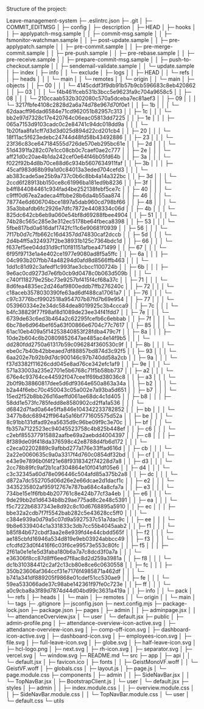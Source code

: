 Structure of the project:

Leave-management-system
├─ .eslintrc.json
├─ .git
│  ├─ COMMIT_EDITMSG
│  ├─ config
│  ├─ description
│  ├─ HEAD
│  ├─ hooks
│  │  ├─ applypatch-msg.sample
│  │  ├─ commit-msg.sample
│  │  ├─ fsmonitor-watchman.sample
│  │  ├─ post-update.sample
│  │  ├─ pre-applypatch.sample
│  │  ├─ pre-commit.sample
│  │  ├─ pre-merge-commit.sample
│  │  ├─ pre-push.sample
│  │  ├─ pre-rebase.sample
│  │  ├─ pre-receive.sample
│  │  ├─ prepare-commit-msg.sample
│  │  ├─ push-to-checkout.sample
│  │  ├─ sendemail-validate.sample
│  │  └─ update.sample
│  ├─ index
│  ├─ info
│  │  └─ exclude
│  ├─ logs
│  │  ├─ HEAD
│  │  └─ refs
│  │     ├─ heads
│  │     │  └─ main
│  │     └─ remotes
│  │        └─ origin
│  │           └─ main
│  ├─ objects
│  │  ├─ 00
│  │  │  └─ 4145cddf3f9db91b57b9cb596683c8eb420862
│  │  ├─ 03
│  │  │  └─ f4b461fceb531b3bcc5e9623fa9c704a9658c5
│  │  ├─ 08
│  │  │  └─ 210ccaab532b302080c570a5dceba7ec81aef3
│  │  ├─ 09
│  │  │  └─ 3217fbfe4108c2828d2a6a74d78e967d70f0e1
│  │  ├─ 1b
│  │  │  └─ 62daacff96dad6584e71cd962051b82957c313
│  │  ├─ 1c
│  │  │  └─ bb2e97d7328c17e420764c06eac05813dd7225
│  │  ├─ 1e
│  │  │  ├─ 065a7153d9103cadc0c2e84741c94dc018dd9a
│  │  │  └─ 1b20faa8fa1cff7d3d3d025d894d22cd201cb4
│  │  ├─ 20
│  │  │  └─ 18f11ac5f623edebc24744d48fd58b43492886
│  │  ├─ 23
│  │  │  └─ 23f36c83ce647184555d726de570eb295bc61e
│  │  ├─ 2d
│  │  │  └─ 51d4391fa282c07e1cc08cb0c7caef0ae2c777
│  │  ├─ 2e
│  │  │  └─ aff21d0c20ae4b1da242cef0e64f46b05fd64b
│  │  ├─ 3a
│  │  │  └─ f022f92b4d8b70ce88d6c934b5607634911faf
│  │  ├─ 3b
│  │  │  ├─ 45caf983d68b99a1d0c84013a3eded704cefd3
│  │  │  └─ ab383cade5ae25b9a737c0b6c8bb4a14a322bc
│  │  ├─ 3d
│  │  │  └─ 2ccd6f28913bb150ce8c61996ba181ed9b8236
│  │  ├─ 3f
│  │  │  └─ b4ff844084461c934fad4be252138febf5ce7c
│  │  ├─ 40
│  │  │  └─ c9fff0d67ea2adeca4ffbbe28b6da4b55aa874
│  │  ├─ 46
│  │  │  └─ 78774e6d606704bce1897a5dab960cd798bf66
│  │  ├─ 48
│  │  │  └─ 35a3bbafdb6fc2926e7dfc7872e4408334c06d
│  │  ├─ 4b
│  │  │  └─ 825dc642cb6eb9a060e54bf8d69288fbee4904
│  │  ├─ 51
│  │  │  └─ 74b28c565c285e3e312ec5178be64fbeca8398
│  │  ├─ 53
│  │  │  └─ 5fbe817bd0a616daf1742fc11c6e90681f0939
│  │  ├─ 56
│  │  │  └─ 7f17b0d7c7fb662c16d4357dd74830caf2dccb
│  │  ├─ 5d
│  │  │  └─ 2d4b4ff5a324937f2be38931b125c7364bdc1d
│  │  ├─ 66
│  │  │  └─ f637ef5ee04dd31d9cf10f81151afbea471499
│  │  ├─ 67
│  │  │  └─ 6f95f9713e1a4e402ce1977e9080ad8f5a5ffc
│  │  ├─ 6a
│  │  │  ├─ 04c993b207fbb74a48294d0afd8d8566ffb463
│  │  │  └─ 1dd1c81d92c3afedf1c993fae3cbcc1100724b
│  │  ├─ 6b
│  │  │  ├─ 9e6ac0cd9273d7e6fb0cb9d0478c0b063d509b
│  │  │  └─ c740f118279e25bc73e9257bf415f4cf68a37c
│  │  ├─ 71
│  │  │  └─ 8d6fea4835ec2d246af9800eddb7ffb276240c
│  │  ├─ 72
│  │  │  └─ c18aceb3578030390fe63ad6df488ca17061a7
│  │  ├─ 76
│  │  │  └─ c97c3776bcf9902518a954707b87fd7b69e954
│  │  ├─ 77
│  │  │  └─ 053960334e2e34dc584dea8019925c3b4ccca9
│  │  ├─ 7c
│  │  │  └─ b4fc38829f77f98af8d1089de23ee34f41fdd7
│  │  ├─ 7e
│  │  │  └─ 6739de63c6ed3b464a2c62295fcefb6c6ebbab
│  │  ├─ 7f
│  │  │  └─ 6bc78e6d964bef65a63f00866e6704c77c7617
│  │  ├─ 85
│  │  │  └─ 61ac10eb409a5f14253840853f28fdba479c7f
│  │  ├─ 8a
│  │  │  ├─ 10de2b604c6b20809852647ae485ac4e14f9b5
│  │  │  └─ dd280fdd2750a61317b59c096284f360530c9f
│  │  ├─ 8b
│  │  │  └─ ebe0c7b40b42bbeaed7df88857bd874d3c92f5
│  │  ├─ 93
│  │  │  └─ 6aa202e7b92b9d7dc900146c97b740dd58a2cb
│  │  ├─ 9a
│  │  │  └─ f37d3382f11626cdd045e8ad76ce342efc1af9
│  │  ├─ 9e
│  │  │  └─ 571a33003a235e2701e5b6768c71f5b58bb737
│  │  ├─ a2
│  │  │  └─ 676e4c93764ce44592f047cee1f69bd38036c8
│  │  ├─ a3
│  │  │  └─ 2b0f9b38860817dee5d6df9364e650a863a34a
│  │  ├─ b2
│  │  │  └─ b2a44f6ebc70c450043c05a002e7a93ba5d651
│  │  ├─ b7
│  │  │  └─ 15ed2f52b8bb26d16aeffd061ae68dc4c1d405
│  │  ├─ b8
│  │  │  ├─ 58dd1e573fc785fedd8e8580902cd2ffa1a536
│  │  │  └─ d6842d7fad0a64e5ffa846e104342233782852
│  │  ├─ bb
│  │  │  └─ 3477b8dc68942ff964a5a16bf771605575d52a
│  │  ├─ be
│  │  │  └─ 8c91bb131dfad92ea5635d9c96be09f9c3e70c
│  │  ├─ bf
│  │  │  └─ fb357a7122523ec94045523758c4b825b448ef
│  │  ├─ c6
│  │  │  └─ c2ebf855377915882aafbe69a2aebdd4004397
│  │  ├─ c8
│  │  │  ├─ 8f389de09f418da376598c42e8788d4fb6d172
│  │  │  └─ c2eca02202889c9afbbd277a176e33ffad616d
│  │  ├─ cb
│  │  │  └─ 2a22e0060635c9a0a3317f4d760c0854df32bd
│  │  ├─ cf
│  │  │  └─ e43e9e7896b0f4f21e68f9318342f74228d7a8
│  │  ├─ d3
│  │  │  └─ 2cc78b89fc9af2b1caf304864e10f041df05e6
│  │  ├─ d4
│  │  │  └─ c3c32345a60d78e096446c504afd85a375b2a8
│  │  ├─ dc
│  │  │  └─ d872a7dc552705d06d26e2e66dcae2d1dacf1c
│  │  ├─ e2
│  │  │  └─ 3435235802af95912767e787ba684c4a8cfa7a
│  │  ├─ e3
│  │  │  └─ 734be15e1f6fbb4b207761c8e424b77cf3a4eb
│  │  ├─ e6
│  │  │  └─ 9de29bb2d1d6434b8b29ae775ad8c2e48c5391
│  │  ├─ ea
│  │  │  └─ f5c7222b6837343e8d92c8c10d6768895a5910
│  │  ├─ ec
│  │  │  ├─ bbe32a2cdb7f7f5542bab282c5e43628cc5ff0
│  │  │  └─ c384e939a0d79a5c07d9a5927537c51a7dac9c
│  │  ├─ ee
│  │  │  └─ 9b8e6339404c1a331833c3db7cc55b4045aab2
│  │  ├─ f1
│  │  │  └─ b85f84b672cbdf3aa2e8e939fd4e44cbdd565f
│  │  ├─ f2
│  │  │  └─ ae185cbfd16946a534d819e9eb03924abbcc49
│  │  ├─ f3
│  │  │  └─ cfcdfd23d0f4416f6c03f6ce99573e553c80fc
│  │  ├─ f5
│  │  │  ├─ 2f61a0e1e1e5d3faba180b6a7a7c8dcd3f0a7a
│  │  │  └─ e36306f8cc87d8ff6eed7f8ac8d2d259a3981a
│  │  ├─ f8
│  │  │  └─ dc1b310384412c2af2c13cb80e8ce6c0630558
│  │  ├─ fc
│  │  │  ├─ 350b23606af364ccf31e7176f4985871a462df
│  │  │  └─ b741a341df889205f9868e01cdef51cc530ae9
│  │  ├─ fe
│  │  │  └─ 59ea533066ade37c98abe142361f97fe0c723e
│  │  ├─ ff
│  │  │  └─ a0c9cba8a3f89d7874d44d04bd99c3631a419a
│  │  ├─ info
│  │  └─ pack
│  └─ refs
│     ├─ heads
│     │  └─ main
│     ├─ remotes
│     │  └─ origin
│     │     └─ main
│     └─ tags
├─ .gitignore
├─ jsconfig.json
├─ next.config.mjs
├─ package-lock.json
├─ package.json
├─ pages
│  ├─ admin
│  │  ├─ adminpage.jsx
│  │  └─ attendanceOverview.jsx
│  └─ user
│     └─ default.jsx
├─ public
│  ├─ admin-profile.png
│  ├─ attendance-overview-icon-active.svg
│  ├─ attendance-overview-icon.svg
│  ├─ comp-off-icon.svg
│  ├─ dashboard-icon-active.svg
│  ├─ dashboard-icon.svg
│  ├─ employees-icon.svg
│  ├─ file.svg
│  ├─ full-leave-icon.svg
│  ├─ globe.svg
│  ├─ half-leave-icon.svg
│  ├─ hcl-logo.png
│  ├─ next.svg
│  ├─ rh-icon.svg
│  ├─ separator.svg
│  ├─ vercel.svg
│  └─ window.svg
├─ README.md
└─ src
   ├─ app
   │  ├─ api
   │  │  └─ default.jsx
   │  ├─ favicon.ico
   │  ├─ fonts
   │  │  ├─ GeistMonoVF.woff
   │  │  └─ GeistVF.woff
   │  ├─ globals.css
   │  ├─ layout.js
   │  ├─ page.js
   │  └─ page.module.css
   ├─ components
   │  ├─ admin
   │  │  ├─ SideNavBar.jsx
   │  │  └─ TopNavBar.jsx
   │  ├─ BootstrapClient.js
   │  └─ user
   │     └─ default.jsx
   ├─ styles
   │  ├─ admin
   │  │  ├─ index.module.css
   │  │  ├─ overview.module.css
   │  │  ├─ SideNavBar.module.css
   │  │  └─ TopNavBar.module.css
   │  └─ user
   │     └─ default.css
   └─ utils

   


